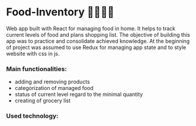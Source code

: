 # Food-Inventory 🍆🥦🥔🍞
Web app built with React for managing food in home. It helps to track current levels of food and plans shopping list. The objective of building this app was to practice and consolidate achieved knowledge. At the beginning of project was assumed to use Redux for managing app state and to style website with css in js.

### Main functionalities:
- adding and removing products
- categorization of managed food 
- status of current level regard to the minimal quantity 
- creating of grocery list 

### Used technology:
